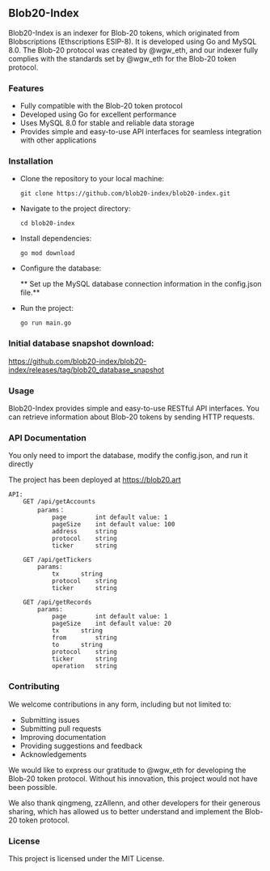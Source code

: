 ## Blob20-Index

Blob20-Index is an indexer for Blob-20 tokens, which originated from Blobscriptions (Ethscriptions ESIP-8). It is developed using Go and MySQL 8.0. The Blob-20 protocol was created by @wgw_eth, and our indexer fully complies with the standards set by @wgw_eth for the Blob-20 token protocol.

### Features
- Fully compatible with the Blob-20 token protocol
- Developed using Go for excellent performance
- Uses MySQL 8.0 for stable and reliable data storage
- Provides simple and easy-to-use API interfaces for seamless integration with other applications

### Installation

- Clone the repository to your local machine:
    ```
    git clone https://github.com/blob20-index/blob20-index.git
    ```

- Navigate to the project directory:
    ```
    cd blob20-index
    ```

- Install dependencies:
    ```
    go mod download
    ```

- Configure the database:
  
    **	Set up the MySQL database connection information in the config.json file.**

- Run the project:

    ```
    go run main.go
    ```

### Initial database snapshot download:
https://github.com/blob20-index/blob20-index/releases/tag/blob20_database_snapshot

### Usage
Blob20-Index provides simple and easy-to-use RESTful API interfaces. You can retrieve information about Blob-20 tokens by sending HTTP requests.

### API Documentation
You only need to import the database, modify the config.json, and run it directly

The project has been deployed at https://blob20.art
```
API:
	GET /api/getAccounts
		params：
			page 		int	default value: 1
			pageSize	int	default value: 100
			address		string
			protocol	string
			ticker 		string

	GET /api/getTickers
		params:
			tx		string
			protocol	string
			ticker 		string

	GET /api/getRecords
		params:
			page 		int	default value: 1
			pageSize	int	default value: 20
			tx		string
			from		string
			to 		string
			protocol	string
			ticker		string
			operation	string
```
### Contributing
We welcome contributions in any form, including but not limited to:

- Submitting issues
- Submitting pull requests
- Improving documentation
- Providing suggestions and feedback
- Acknowledgements

We would like to express our gratitude to @wgw_eth for developing the Blob-20 token protocol. Without his innovation, this project would not have been possible.

We also thank qingmeng, zzAllenn, and other developers for their generous sharing, which has allowed us to better understand and implement the Blob-20 token protocol.

### License
This project is licensed under the MIT License.
